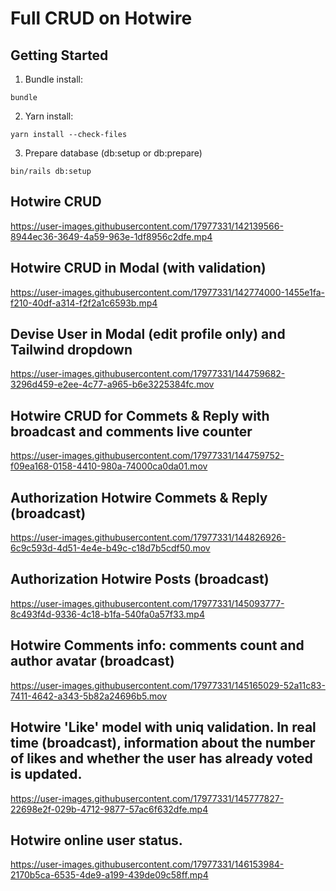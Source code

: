 # Full CRUD on Hotwire

## Getting Started

1) Bundle install:

```
bundle
```

2) Yarn install:

```
yarn install --check-files
```

3) Prepare database (db:setup or db:prepare)

```
bin/rails db:setup
```

## Hotwire CRUD

https://user-images.githubusercontent.com/17977331/142139566-8944ec36-3649-4a59-963e-1df8956c2dfe.mp4

## Hotwire CRUD in Modal (with validation)

https://user-images.githubusercontent.com/17977331/142774000-1455e1fa-f210-40df-a314-f2f2a1c6593b.mp4

## Devise User in Modal (edit profile only) and Tailwind dropdown 

https://user-images.githubusercontent.com/17977331/144759682-3296d459-e2ee-4c77-a965-b6e3225384fc.mov

## Hotwire CRUD for Commets & Reply with broadcast and comments live counter

https://user-images.githubusercontent.com/17977331/144759752-f09ea168-0158-4410-980a-74000ca0da01.mov

## Authorization Hotwire Commets & Reply (broadcast)

https://user-images.githubusercontent.com/17977331/144826926-6c9c593d-4d51-4e4e-b49c-c18d7b5cdf50.mov

## Authorization Hotwire Posts (broadcast)

https://user-images.githubusercontent.com/17977331/145093777-8c493f4d-9336-4c18-b1fa-540fa0a57f33.mp4

## Hotwire Comments info: comments count and author avatar (broadcast)

https://user-images.githubusercontent.com/17977331/145165029-52a11c83-7411-4642-a343-5b82a24696b5.mov

## Hotwire 'Like' model with uniq validation. In real time (broadcast), information about the number of likes and whether the user has already voted is updated.

https://user-images.githubusercontent.com/17977331/145777827-22698e2f-029b-4712-9877-57ac6f632dfe.mp4

## Hotwire online user status.

https://user-images.githubusercontent.com/17977331/146153984-2170b5ca-6535-4de9-a199-439de09c58ff.mp4

